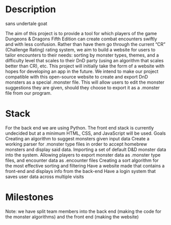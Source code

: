 # Description
sans undertale
goat

The aim of this project is to provide a tool for which players of the game Dungeons & Dragons Fifth Edition can create combat encounters swiftly and with less confusion. Rather than have them go through the current “CR” (Challenge Rating) rating system, we aim to build a website for users to tailor encounters to their needs: sorting by monster types, themes, and a difficulty level that scales to their DnD party (using an algorithm that scales better than CR), etc. This project will initially take the form of a website with hopes for developing an app in the future.
We intend to make our project compatible with this open-source website to create and export DnD monsters as a special .monster file. This will allow users to edit the monster suggestions they are given, should they choose to export it as a .monster file from our program.

# Stack

For the back end we are using Python. The front end stack is currently undecided but at a minimum HTML, CSS, and JavaScript will be used.
Goals
Creating an algorithm to suggest monsters given input data
Create a working parser for .monster type files in order to accept homebrew monsters and display said data.
Importing a set of default D&D monster data into the system.
Allowing players to export monster data as .monster type files, and encounter data as .encounter files
Creating a sort algorithm for the most effective sorting and filtering
Have a website made that contains a front-end and displays info from the back-end
Have a login system that saves user data across multiple visits

# Milestones

Note: we have split team members into the back end (making the code for the monster algorithms) and the front end (making the website)

